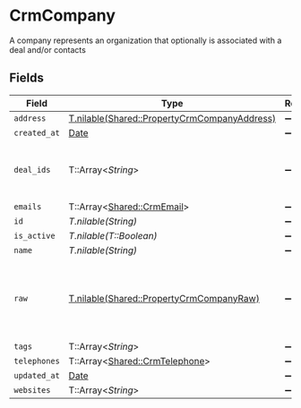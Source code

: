 # CrmCompany

A company represents an organization that optionally is associated with a deal and/or contacts


## Fields

| Field                                                                                            | Type                                                                                             | Required                                                                                         | Description                                                                                      |
| ------------------------------------------------------------------------------------------------ | ------------------------------------------------------------------------------------------------ | ------------------------------------------------------------------------------------------------ | ------------------------------------------------------------------------------------------------ |
| `address`                                                                                        | [T.nilable(Shared::PropertyCrmCompanyAddress)](../../models/shared/propertycrmcompanyaddress.md) | :heavy_minus_sign:                                                                               | N/A                                                                                              |
| `created_at`                                                                                     | [Date](https://ruby-doc.org/stdlib-2.6.1/libdoc/date/rdoc/Date.html)                             | :heavy_minus_sign:                                                                               | N/A                                                                                              |
| `deal_ids`                                                                                       | T::Array<*String*>                                                                               | :heavy_minus_sign:                                                                               | An array of deal IDs associated with this contact                                                |
| `emails`                                                                                         | T::Array<[Shared::CrmEmail](../../models/shared/crmemail.md)>                                    | :heavy_minus_sign:                                                                               | N/A                                                                                              |
| `id`                                                                                             | *T.nilable(String)*                                                                              | :heavy_minus_sign:                                                                               | N/A                                                                                              |
| `is_active`                                                                                      | *T.nilable(T::Boolean)*                                                                          | :heavy_minus_sign:                                                                               | N/A                                                                                              |
| `name`                                                                                           | *T.nilable(String)*                                                                              | :heavy_minus_sign:                                                                               | N/A                                                                                              |
| `raw`                                                                                            | [T.nilable(Shared::PropertyCrmCompanyRaw)](../../models/shared/propertycrmcompanyraw.md)         | :heavy_minus_sign:                                                                               | The raw data returned by the integration for this company                                        |
| `tags`                                                                                           | T::Array<*String*>                                                                               | :heavy_minus_sign:                                                                               | N/A                                                                                              |
| `telephones`                                                                                     | T::Array<[Shared::CrmTelephone](../../models/shared/crmtelephone.md)>                            | :heavy_minus_sign:                                                                               | N/A                                                                                              |
| `updated_at`                                                                                     | [Date](https://ruby-doc.org/stdlib-2.6.1/libdoc/date/rdoc/Date.html)                             | :heavy_minus_sign:                                                                               | N/A                                                                                              |
| `websites`                                                                                       | T::Array<*String*>                                                                               | :heavy_minus_sign:                                                                               | N/A                                                                                              |